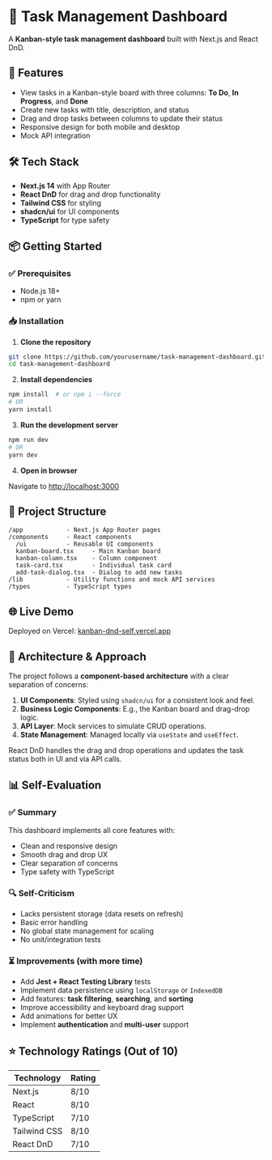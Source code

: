# 🧩 Task Management Dashboard

A **Kanban-style task management dashboard** built with Next.js and React DnD.

## 🚀 Features

- View tasks in a Kanban-style board with three columns: **To Do**, **In Progress**, and **Done**
- Create new tasks with title, description, and status
- Drag and drop tasks between columns to update their status
- Responsive design for both mobile and desktop
- Mock API integration 

## 🛠 Tech Stack

- **Next.js 14** with App Router
- **React DnD** for drag and drop functionality
- **Tailwind CSS** for styling
- **shadcn/ui** for UI components
- **TypeScript** for type safety

## 📦 Getting Started

### ✅ Prerequisites

- Node.js 18+
- npm or yarn

### 📥 Installation

1. **Clone the repository**

```bash
git clone https://github.com/yourusername/task-management-dashboard.git
cd task-management-dashboard
```

2. **Install dependencies**

```bash
npm install  # or npm i --force
# OR
yarn install
```

3. **Run the development server**

```bash
npm run dev
# OR
yarn dev
```

4. **Open in browser**

Navigate to [http://localhost:3000](http://localhost:3000)

## 🧾 Project Structure

```
/app            - Next.js App Router pages  
/components     - React components  
  /ui           - Reusable UI components  
  kanban-board.tsx     - Main Kanban board  
  kanban-column.tsx    - Column component  
  task-card.tsx        - Individual task card  
  add-task-dialog.tsx  - Dialog to add new tasks  
/lib            - Utility functions and mock API services  
/types          - TypeScript types
```

## 🌐 Live Demo

Deployed on Vercel: [kanban-dnd-self.vercel.app](https://kanban-dnd-self.vercel.app/)

## 🧱 Architecture & Approach

The project follows a **component-based architecture** with a clear separation of concerns:

1. **UI Components**: Styled using `shadcn/ui` for a consistent look and feel.
2. **Business Logic Components**: E.g., the Kanban board and drag-drop logic.
3. **API Layer**: Mock services to simulate CRUD operations.
4. **State Management**: Managed locally via `useState` and `useEffect`.

React DnD handles the drag and drop operations and updates the task status both in UI and via API calls.

## 📊 Self-Evaluation

### ✅ Summary

This dashboard implements all core features with:

- Clean and responsive design
- Smooth drag and drop UX
- Clear separation of concerns
- Type safety with TypeScript

### 🔍 Self-Criticism

- Lacks persistent storage (data resets on refresh)
- Basic error handling
- No global state management for scaling
- No unit/integration tests

### ⏳ Improvements (with more time)

- Add **Jest + React Testing Library** tests
- Implement data persistence using `localStorage` or `IndexedDB`
- Add features: **task filtering**, **searching**, and **sorting**
- Improve accessibility and keyboard drag support
- Add animations for better UX
- Implement **authentication** and **multi-user** support

## ⭐ Technology Ratings (Out of 10)

| Technology     | Rating |
|----------------|--------|
| Next.js        | 8/10   |
| React          | 8/10   |
| TypeScript     | 7/10   |
| Tailwind CSS   | 8/10   |
| React DnD      | 7/10   |
